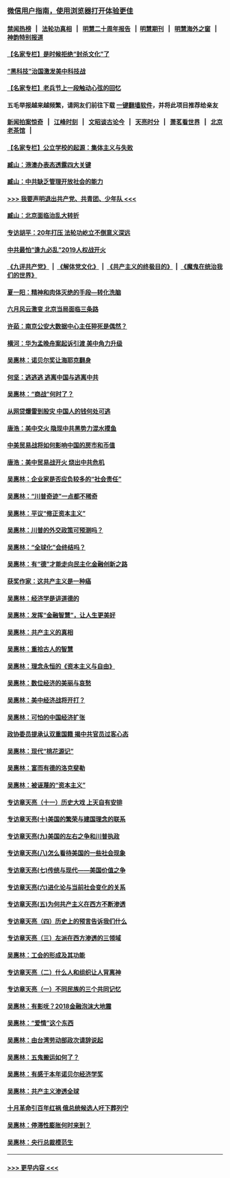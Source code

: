 ### [微信用户指南，使用浏览器打开体验更佳](https://github.com/gfw-breaker/banned-news1/blob/master/indexes/wechat-guide.md?t=0)
#### [禁闻热榜](热点新闻.md?t=0)  &nbsp;&nbsp;|&nbsp;&nbsp; [法轮功真相](https://github.com/gfw-breaker/truth/blob/master/README.md?t=0) &nbsp;&nbsp;|&nbsp;&nbsp; [明慧二十周年报告](https://github.com/gfw-breaker/mh-reports/blob/master/README.md?t=0) &nbsp;&nbsp;|&nbsp;&nbsp;[明慧期刊](https://github.com/gfw-breaker/mh-qikan) &nbsp;&nbsp;|&nbsp;&nbsp; [明慧海外之窗](https://github.com/gfw-breaker/mh-news/blob/master/README.md?t=0) &nbsp;&nbsp;|&nbsp;&nbsp; [神韵特别报道](https://github.com/gfw-breaker/mh-news/blob/master/shenyun.md?t=0)
#### [【名家专栏】是时候拒绝“封杀文化”了](../pages/nsc423/n11814093.md?t=02162144) 
#### [“黑科技”治国激发美中科技战](../pages/nsc423/n11638056.md?t=02162144) 
#### [【名家专栏】老兵节上一段触动心弦的回忆](../pages/nsc423/n11646016.md?t=02162144) 
#### 五毛举报越来越频繁，请网友们前往下载 [一键翻墙软件](https://github.com/gfw-breaker/ssr-accounts)，并将此项目推荐给亲友
#### [新闻拍案惊奇](https://github.com/gfw-breaker/banned-news1/blob/master/pages/link4.md) &nbsp;&nbsp;|&nbsp;&nbsp; [江峰时刻](https://github.com/gfw-breaker/banned-news1/blob/master/pages/link4.md) &nbsp;&nbsp;|&nbsp;&nbsp; [文昭谈古论今](https://github.com/gfw-breaker/banned-news1/blob/master/pages/link4.md) &nbsp;&nbsp;|&nbsp;&nbsp; [天亮时分](https://github.com/gfw-breaker/banned-news1/blob/master/pages/link4.md) &nbsp;&nbsp;|&nbsp;&nbsp; [萧茗看世界](https://github.com/gfw-breaker/banned-news1/blob/master/pages/link4.md) &nbsp;&nbsp;|&nbsp;&nbsp; [北京老茶馆](https://github.com/gfw-breaker/banned-news1/blob/master/pages/link4.md) &nbsp;&nbsp;|&nbsp;&nbsp; 
#### [【名家专栏】公立学校的起源：集体主义与失败](../pages/nsc423/n11601833.md?t=02162144) 
#### [臧山：港澳办表态透露四大关键](../pages/nsc423/n11421628.md?t=02162144) 
#### [臧山：中共缺乏管理开放社会的能力](../pages/nsc423/n11407457.md?t=02162144) 
#### [>>> 我要声明退出共产党、共青团、少年队 <<<](https://github.com/begood0513/goodnews/blob/master/quit/letter.md) 
#### [臧山：北京面临治乱大转折](../pages/nsc423/n11406895.md?t=02162144) 
#### [专访胡平：20年打压 法轮功屹立不倒意义深远](../pages/nsc423/n11398800.md?t=02162144) 
#### [中共最怕“逢九必乱”2019人权战开火](../pages/nsc423/n11385248.md?t=02162144) 
#### [《九评共产党》](https://github.com/begood0513/9ping.md/blob/master/README.md) &nbsp;|&nbsp; [《解体党文化》](../../../../jtdwh.md/blob/master/README.md)  &nbsp;|&nbsp; [《共产主义的终极目的》](../../../../gczydzjmd.md/blob/master/README.md) &nbsp;|&nbsp; [《魔鬼在统治我们的世界》](../../../../mgztzwmdsj.md/blob/master/README.md) 
#### [夏一阳：精神和肉体灭绝的手段—转化洗脑](../pages/nsc423/n11368250.md?t=02162144) 
#### [六月风云激变 北京当局面临三条路](../pages/nsc423/n11313668.md?t=02162144) 
#### [许茹：南京公安大数据中心主任猝死是偶然？](../pages/nsc423/n11064744.md?t=02162144) 
#### [横河：华为孟晚舟案起诉引渡 美中角力升级](../pages/nsc423/n11027230.md?t=02162144) 
#### [吴惠林：诺贝尔奖让海耶克翻身](../pages/nsc423/n10890049.md?t=02162144) 
#### [何坚：逃逃逃 逃离中国与逃离中共](../pages/nsc423/n10592891.md?t=02162144) 
#### [吴惠林：“商战”何时了？](../pages/nsc423/n10573558.md?t=02162144) 
#### [从网贷爆雷到股灾 中国人的钱何处可逃](../pages/nsc423/n10572800.md?t=02162144) 
#### [唐浩：美中交火 隐现中共黑势力混水摸鱼](../pages/nsc423/n10544040.md?t=02162144) 
#### [中美贸易战将如何影响中国的房市和币值](../pages/nsc423/n10543697.md?t=02162144) 
#### [唐浩：美中贸易战开火 烧出中共危机](../pages/nsc423/n10540126.md?t=02162144) 
#### [吴惠林：企业家是否应负较多的“社会责任”](../pages/nsc423/n10535022.md?t=02162144) 
#### [吴惠林：“川普奇迹”一点都不稀奇](../pages/nsc423/n10512808.md?t=02162144) 
#### [吴惠林：平议“修正资本主义”](../pages/nsc423/n10495724.md?t=02162144) 
#### [吴惠林：川普的外交政策可预测吗？](../pages/nsc423/n10462387.md?t=02162144) 
#### [吴惠林：“全球化”会终结吗？](../pages/nsc423/n10452838.md?t=02162144) 
#### [吴惠林：有“德”才能走向民主化金融创新之路](../pages/nsc423/n10432292.md?t=02162144) 
#### [获奖作家：这共产主义是一种癌](../pages/nsc423/n10431541.md?t=02162144) 
#### [吴惠林：经济学是讲道德的](../pages/nsc423/n10398014.md?t=02162144) 
#### [吴惠林：发挥“金融智慧”，让人生更美好](../pages/nsc423/n10375019.md?t=02162144) 
#### [吴惠林：共产主义的真相](../pages/nsc423/n10351394.md?t=02162144) 
#### [吴惠林：重拾古人的智慧](../pages/nsc423/n10337691.md?t=02162144) 
#### [吴惠林：理念永恒的《资本主义与自由》](../pages/nsc423/n10316274.md?t=02162144) 
#### [吴惠林：数位经济的美丽与哀愁](../pages/nsc423/n10292946.md?t=02162144) 
#### [吴惠林：美中经济战将开打？](../pages/nsc423/n10258825.md?t=02162144) 
#### [吴惠林：可怕的中国经济扩张](../pages/nsc423/n10219147.md?t=02162144) 
#### [政协委员提承认双重国籍 揭中共官员过客心态](../pages/nsc423/n10208809.md?t=02162144) 
#### [吴惠林：现代“桃花源记”](../pages/nsc423/n10185234.md?t=02162144) 
#### [吴惠林：富而有德的洛克斐勒](../pages/nsc423/n10142264.md?t=02162144) 
#### [吴惠林：被诬蔑的“资本主义”](../pages/nsc423/n10124816.md?t=02162144) 
#### [专访章天亮（十一）历史大戏 上天自有安排](../pages/nsc423/n10094905.md?t=02162144) 
#### [专访章天亮(十)美国的繁荣与建国理念的联系](../pages/nsc423/n10094899.md?t=02162144) 
#### [专访章天亮(九)美国的左右之争和川普执政](../pages/nsc423/n10094889.md?t=02162144) 
#### [专访章天亮(八)怎么看待美国的一些社会现象](../pages/nsc423/n10094857.md?t=02162144) 
#### [专访章天亮(七)传统与现代——美国价值之争](../pages/nsc423/n10093140.md?t=02162144) 
#### [专访章天亮(六)进化论与当前社会变化的关系](../pages/nsc423/n10092036.md?t=02162144) 
#### [专访章天亮(五)为何共产主义在西方不断渗透](../pages/nsc423/n10083620.md?t=02162144) 
#### [专访章天亮（四）历史上的预言告诉我们什么](../pages/nsc423/n10083606.md?t=02162144) 
#### [专访章天亮（三）左派在西方渗透的三领域](../pages/nsc423/n10081115.md?t=02162144) 
#### [吴惠林：工会的形成及其功能](../pages/nsc423/n10080633.md?t=02162144) 
#### [专访章天亮（二）什么人和组织让人背离神](../pages/nsc423/n10076637.md?t=02162144) 
#### [专访章天亮（一）不同民族的三个共同记忆](../pages/nsc423/n10074188.md?t=02162144) 
#### [吴惠林：有影呒？2018金融泡沫大地震](../pages/nsc423/n10040534.md?t=02162144) 
#### [吴惠林：“爱情”这个东西](../pages/nsc423/n10019423.md?t=02162144) 
#### [吴惠林：由台湾劳动部政次请辞说起](../pages/nsc423/n9979679.md?t=02162144) 
#### [吴惠林：五鬼搬运如何了？](../pages/nsc423/n9925338.md?t=02162144) 
#### [吴惠林：有感于本年诺贝尔经济学奖](../pages/nsc423/n9871883.md?t=02162144) 
#### [吴惠林：共产主义渗透全球](../pages/nsc423/n9812748.md?t=02162144) 
#### [十月革命引百年红祸 俄总统候选人吁下葬列宁](../pages/nsc423/n9810182.md?t=02162144) 
#### [吴惠林：停滞性膨胀何时来到？](../pages/nsc423/n9764136.md?t=02162144) 
#### [吴惠林：央行总裁模范生](../pages/nsc423/n9728134.md?t=02162144) 

----
#### [ >>> 更早内容 <<< ](../indexes/nsc423-earlier.md)
